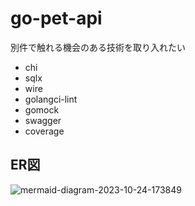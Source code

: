 ﻿# go-pet-api
別件で触れる機会のある技術を取り入れたい
- chi
- sqlx
- wire
- golangci-lint
- gomock
- swagger
- coverage

## ER図
![mermaid-diagram-2023-10-24-173849](https://github.com/rare0b/go-pet-api/assets/125894090/c13d09f1-1f01-4994-b8a9-637ce47dff3f)
